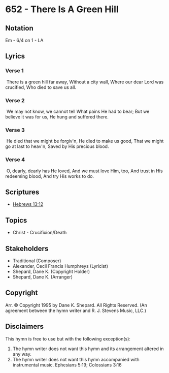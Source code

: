 # 652 - There Is A Green Hill

## Notation

Em - 6/4 on 1 - LA

## Lyrics

### Verse 1

 There is a green hill far away, Without a city wall, Where our dear Lord was crucified, Who died to save us all.

### Verse 2

 We may not know, we cannot tell What pains He had to bear; But we believe it was for us, He hung and suffered there.

### Verse 3

 He died that we might be forgiv'n, He died to make us good, That we might go at last to heav'n, Saved by His precious blood.

### Verse 4

 O, dearly, dearly has He loved, And we must love Him, too, And trust in His redeeming blood, And try His works to do.


## Scriptures

- [Hebrews 13:12](https://www.biblegateway.com/passage/?search=Hebrews%2013%3A12)

## Topics

- Christ - Crucifixion/Death

## Stakeholders

- Traditional (Composer)
- Alexander, Cecil Francis Humphreys (Lyricist)
- Shepard, Dane K. (Copyright Holder)
- Shepard, Dane K. (Arranger)

## Copyright

Arr. © Copyright 1995 by Dane K. Shepard. All Rights Reserved.
(An agreement between the hymn writer and R. J. Stevens Music, LLC.)

## Disclaimers

This hymn is free to use but with the following exception(s):
1. The hymn writer does not want this hymn and its arrangement altered in any way.
2. The hymn writer does not want this hymn accompanied with instrumental music.
Ephesians 5:19; Colossians 3:16


